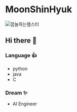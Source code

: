 # MoonShinHyuk

![깜놀하는햄스터](https://user-images.githubusercontent.com/73520866/159020204-926d8b0c-7b2b-4b8f-b352-6043b6d094c6.jpeg)
## Hi there 👋

### Language 👍
- python
- java
- C

### Dream ✨
+ AI Engineer

<!--
**Moonshinhyuk/Moonshinhyuk** is a ✨ _special_ ✨ repository because its `README.md` (this file) appears on your GitHub profile.

Here are some ideas to get you started:

- 🔭 I’m currently working on ...
- 🌱 I’m currently learning ...
- 👯 I’m looking to collaborate on ...
- 🤔 I’m looking for help with ...
- 💬 Ask me about ...
- 📫 How to reach me: ...
- 😄 Pronouns: ...
- ⚡ Fun fact: ...
-->






